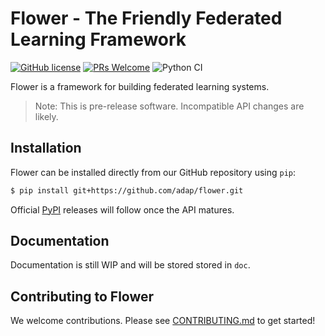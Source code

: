 # Flower - The Friendly Federated Learning Framework

[![GitHub license](https://img.shields.io/github/license/adap/flower)](https://github.com/adap/flower/blob/master/LICENSE) [![PRs Welcome](https://img.shields.io/badge/PRs-welcome-brightgreen.svg)](https://github.com/adap/flower/blob/master/CONTRIBUTING.md) ![Python CI](https://github.com/adap/flower/workflows/Python%20CI/badge.svg)

Flower is a framework for building federated learning systems.

> Note: This is pre-release software. Incompatible API changes are likely.

## Installation

Flower can be installed directly from our GitHub repository using `pip`:

```bash
$ pip install git+https://github.com/adap/flower.git
```

Official [PyPI](https://pypi.org/) releases will follow once the API matures.

## Documentation

Documentation is still WIP and will be stored stored in `doc`.

## Contributing to Flower

We welcome contributions. Please see [CONTRIBUTING.md](CONTRIBUTING.md) to get started!
